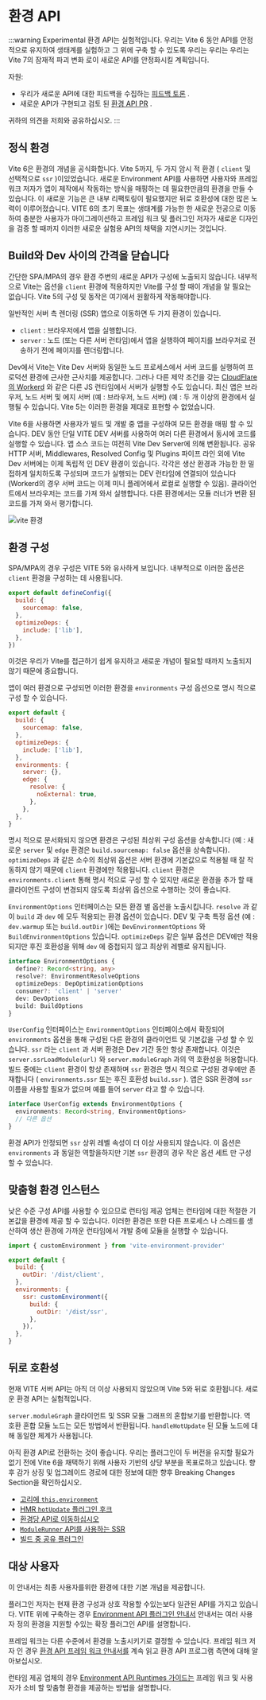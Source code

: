 # 환경 API

:::warning Experimental
환경 API는 실험적입니다. 우리는 Vite 6 동안 API를 안정적으로 유지하여 생태계를 실험하고 그 위에 구축 할 수 있도록 우리는 우리는 우리는 Vite 7의 잠재적 파괴 변화 로이 새로운 API를 안정화시킬 계획입니다.

자원:

- 우리가 새로운 API에 대한 피드백을 수집하는 [피드백 토론](https://github.com/vitejs/vite/discussions/16358) .
- 새로운 API가 구현되고 검토 된 [환경 API PR](https://github.com/vitejs/vite/pull/16471) .

귀하의 의견을 저희와 공유하십시오.
:::

## 정식 환경

Vite 6은 환경의 개념을 공식화합니다. Vite 5까지, 두 가지 암시 적 환경 ( `client` 및 선택적으로 `ssr` )이있었습니다. 새로운 Environment API를 사용하면 사용자와 프레임 워크 저자가 앱이 제작에서 작동하는 방식을 매핑하는 데 필요한만큼의 환경을 만들 수 있습니다. 이 새로운 기능은 큰 내부 리팩토링이 필요했지만 뒤로 호환성에 대한 많은 노력이 이루어졌습니다. VITE 6의 초기 목표는 생태계를 가능한 한 새로운 전공으로 이동하여 충분한 사용자가 마이그레이션하고 프레임 워크 및 플러그인 저자가 새로운 디자인을 검증 할 때까지 이러한 새로운 실험용 API의 채택을 지연시키는 것입니다.

## Build와 Dev 사이의 간격을 닫습니다

간단한 SPA/MPA의 경우 환경 주변의 새로운 API가 구성에 노출되지 않습니다. 내부적으로 Vite는 옵션을 `client` 환경에 적용하지만 Vite를 구성 할 때이 개념을 알 필요는 없습니다. Vite 5의 구성 및 동작은 여기에서 원활하게 작동해야합니다.

일반적인 서버 측 렌더링 (SSR) 앱으로 이동하면 두 가지 환경이 있습니다.

- `client` : 브라우저에서 앱을 실행합니다.
- `server` : 노드 (또는 다른 서버 런타임)에서 앱을 실행하여 페이지를 브라우저로 전송하기 전에 페이지를 렌더링합니다.

Dev에서 Vite는 Vite Dev 서버와 동일한 노드 프로세스에서 서버 코드를 실행하여 프로덕션 환경에 근사한 근사치를 제공합니다. 그러나 다른 제약 조건을 갖는 [CloudFlare의 Workerd](https://github.com/cloudflare/workerd) 와 같은 다른 JS 런타임에서 서버가 실행할 수도 있습니다. 최신 앱은 브라우저, 노드 서버 및 에지 서버 (예 : 브라우저, 노드 서버) (예 : 두 개 이상의 환경에서 실행될 수 있습니다. Vite 5는 이러한 환경을 제대로 표현할 수 없었습니다.

Vite 6을 사용하면 사용자가 빌드 및 개발 중 앱을 구성하여 모든 환경을 매핑 할 수 있습니다. DEV 동안 단일 VITE DEV 서버를 사용하여 여러 다른 환경에서 동시에 코드를 실행할 수 있습니다. 앱 소스 코드는 여전히 Vite Dev Server에 의해 변환됩니다. 공유 HTTP 서버, Middlewares, Resolved Config 및 Plugins 파이프 라인 외에 Vite Dev 서버에는 이제 독립적 인 DEV 환경이 있습니다. 각각은 생산 환경과 가능한 한 밀접하게 일치하도록 구성되며 코드가 실행되는 DEV 런타임에 연결되어 있습니다 (Workerd의 경우 서버 코드는 이제 미니 플레어에서 로컬로 실행할 수 있음). 클라이언트에서 브라우저는 코드를 가져 와서 실행합니다. 다른 환경에서는 모듈 러너가 변환 된 코드를 가져 와서 평가합니다.

![vite 환경](../../images/vite-environments.svg)

## 환경 구성

SPA/MPA의 경우 구성은 VITE 5와 유사하게 보입니다. 내부적으로 이러한 옵션은 `client` 환경을 구성하는 데 사용됩니다.

```js
export default defineConfig({
  build: {
    sourcemap: false,
  },
  optimizeDeps: {
    include: ['lib'],
  },
})
```

이것은 우리가 Vite를 접근하기 쉽게 유지하고 새로운 개념이 필요할 때까지 노출되지 않기 때문에 중요합니다.

앱이 여러 환경으로 구성되면 이러한 환경을 `environments` 구성 옵션으로 명시 적으로 구성 할 수 있습니다.

```js
export default {
  build: {
    sourcemap: false,
  },
  optimizeDeps: {
    include: ['lib'],
  },
  environments: {
    server: {},
    edge: {
      resolve: {
        noExternal: true,
      },
    },
  },
}
```

명시 적으로 문서화되지 않으면 환경은 구성된 최상위 구성 옵션을 상속합니다 (예 : 새로운 `server` 및 `edge` 환경은 `build.sourcemap: false` 옵션을 상속합니다). `optimizeDeps` 과 같은 소수의 최상위 옵션은 서버 환경에 기본값으로 적용될 때 잘 작동하지 않기 때문에 `client` 환경에만 적용됩니다. `client` 환경은 `environments.client` 통해 명시 적으로 구성 할 수 있지만 새로운 환경을 추가 할 때 클라이언트 구성이 변경되지 않도록 최상위 옵션으로 수행하는 것이 좋습니다.

`EnvironmentOptions` 인터페이스는 모든 환경 별 옵션을 노출시킵니다. `resolve` 과 같이 `build` 과 `dev` 에 모두 적용되는 환경 옵션이 있습니다. DEV 및 구축 특정 옵션 (예 : `dev.warmup` 또는 `build.outDir` )에는 `DevEnvironmentOptions` 와 `BuildEnvironmentOptions` 있습니다. `optimizeDeps` 같은 일부 옵션은 DEV에만 적용되지만 후진 호환성을 위해 `dev` 에 중첩되지 않고 최상위 레벨로 유지됩니다.

```ts
interface EnvironmentOptions {
  define?: Record<string, any>
  resolve?: EnvironmentResolveOptions
  optimizeDeps: DepOptimizationOptions
  consumer?: 'client' | 'server'
  dev: DevOptions
  build: BuildOptions
}
```

`UserConfig` 인터페이스는 `EnvironmentOptions` 인터페이스에서 확장되어 `environments` 옵션을 통해 구성된 다른 환경의 클라이언트 및 기본값을 구성 할 수 있습니다. `ssr` 라는 `client` 과 서버 환경은 Dev 기간 동안 항상 존재합니다. 이것은 `server.ssrLoadModule(url)` 와 `server.moduleGraph` 과의 역 호환성을 허용합니다. 빌드 중에는 `client` 환경이 항상 존재하며 `ssr` 환경은 명시 적으로 구성된 경우에만 존재합니다 ( `environments.ssr` 또는 후진 호환성 `build.ssr` ). 앱은 SSR 환경에 `ssr` 이름을 사용할 필요가 없으며 예를 들어 `server` 라고 할 수 있습니다.

```ts
interface UserConfig extends EnvironmentOptions {
  environments: Record<string, EnvironmentOptions>
  // 다른 옵션
}
```

환경 API가 안정되면 `ssr` 상위 레벨 속성이 더 이상 사용되지 않습니다. 이 옵션은 `environments` 과 동일한 역할을하지만 기본 `ssr` 환경의 경우 작은 옵션 세트 만 구성 할 수 있습니다.

## 맞춤형 환경 인스턴스

낮은 수준 구성 API를 사용할 수 있으므로 런타임 제공 업체는 런타임에 대한 적절한 기본값을 환경에 제공 할 수 있습니다. 이러한 환경은 또한 다른 프로세스 나 스레드를 생산하여 생산 환경에 가까운 런타임에서 개발 중에 모듈을 실행할 수 있습니다.

```js
import { customEnvironment } from 'vite-environment-provider'

export default {
  build: {
    outDir: '/dist/client',
  },
  environments: {
    ssr: customEnvironment({
      build: {
        outDir: '/dist/ssr',
      },
    }),
  },
}
```

## 뒤로 호환성

현재 VITE 서버 API는 아직 더 이상 사용되지 않았으며 Vite 5와 뒤로 호환됩니다. 새로운 환경 API는 실험적입니다.

`server.moduleGraph` 클라이언트 및 SSR 모듈 그래프의 혼합보기를 반환합니다. 역 호환 혼합 모듈 노드는 모든 방법에서 반환됩니다. `handleHotUpdate` 된 모듈 노드에 대해 동일한 체계가 사용됩니다.

아직 환경 API로 전환하는 것이 좋습니다. 우리는 플러그인이 두 버전을 유지할 필요가 없기 전에 Vite 6을 채택하기 위해 사용자 기반의 상당 부분을 목표로하고 있습니다. 향후 감가 상징 및 업그레이드 경로에 대한 정보에 대한 향후 Breaking Changes Section을 확인하십시오.

- [고리에 `this.environment`](/ko/changes/this-environment-in-hooks)
- [HMR `hotUpdate` 플러그인 후크](/ko/changes/hotupdate-hook)
- [환경당 API로 이동하십시오](/ko/changes/per-environment-apis)
- [`ModuleRunner` API를 사용하는 SSR](/ko/changes/ssr-using-modulerunner)
- [빌드 중 공유 플러그인](/ko/changes/shared-plugins-during-build)

## 대상 사용자

이 안내서는 최종 사용자를위한 환경에 대한 기본 개념을 제공합니다.

플러그인 저자는 현재 환경 구성과 상호 작용할 수있는보다 일관된 API를 가지고 있습니다. VITE 위에 구축하는 경우 [Environment API 플러그인 안내서](./api-environment-plugins.md) 안내서는 여러 사용자 정의 환경을 지원할 수있는 확장 플러그인 API를 설명합니다.

프레임 워크는 다른 수준에서 환경을 노출시키기로 결정할 수 있습니다. 프레임 워크 저자 인 경우 [환경 API 프레임 워크 안내서를](./api-environment-frameworks) 계속 읽고 환경 API 프로그램 측면에 대해 알아보십시오.

런타임 제공 업체의 경우 [Environment API Runtimes 가이드는](./api-environment-runtimes.md) 프레임 워크 및 사용자가 소비 할 맞춤형 환경을 제공하는 방법을 설명합니다.
